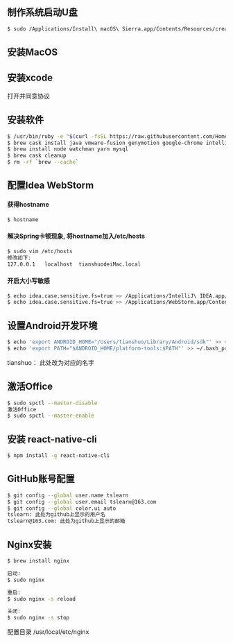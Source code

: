 ## 制作系统启动U盘
```bash
$ sudo /Applications/Install\ macOS\ Sierra.app/Contents/Resources/createinstallmedia --volume /Volumes/ABCD --applicationpath /Applications/Install\ macOS\ Sierra.app --nointeraction
```

## 安装MacOS

## 安装xcode
打开并同意协议

## 安装软件
```bash
$ /usr/bin/ruby -e "$(curl -fsSL https://raw.githubusercontent.com/Homebrew/install/master/install)"
$ brew cask install java vmware-fusion genymotion google-chrome intellij-idea webstorm datagrip thunder mysqlworkbench android-studio visual-studio-code microsoft-office 
$ brew install node watchman yarn mysql
$ brew cask cleanup
$ rm -rf `brew --cache`
```

## 配置Idea WebStorm
#### 获得hostname
```bash
$ hostname
```
#### 解决Spring卡顿现象, 将hostname加入/etc/hosts
```bash
$ sudo vim /etc/hosts
修改如下:
127.0.0.1   localhost  tianshuodeiMac.local
```
####  开启大小写敏感
```bash
$ echo idea.case.sensitive.fs=true >> /Applications/IntelliJ\ IDEA.app/Contents/bin/idea.properties
$ echo idea.case.sensitive.fs=true >> /Applications/WebStorm.app/Contents/bin/idea.properties
```

## 设置Android开发环境
```bash
$ echo 'export ANDROID_HOME="/Users/tianshuo/Library/Android/sdk"' >> ~/.bash_profile
$ echo 'export PATH="$ANDROID_HOME/platform-tools:$PATH"' >> ~/.bash_profile
```
tianshuo： 此处改为对应的名字

## 激活Office
```bash
$ sudo spctl --master-disable
激活Office
$ sudo spctl --master-enable
```

## 安装 react-native-cli
```bash
$ npm install -g react-native-cli
```

## GitHub账号配置
```bash
$ git config --global user.name tslearn
$ git config --global user.email tslearn@163.com
$ git config --global color.ui auto
tslearn: 此处为github上显示的用户名
tslearn@163.com: 此处为github上显示的邮箱
```

## Nginx安装
```bash
$ brew install nginx

启动:
$ sudo nginx

重启:
$ sudo nginx -s reload

关闭:
$ sudo nginx -s stop
```
配置目录 /usr/local/etc/nginx 